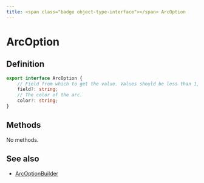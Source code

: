 ```yaml
---
title: <span class="badge object-type-interface"></span> ArcOption
---
```

# <span class="badge object-type-interface"></span> ArcOption

## Definition

```typescript
export interface ArcOption {
	// Field from which to get the value. Values should be less than 1, representing fraction of a circle.
	field?: string;
	// The color of the arc.
	color?: string;
}

```
## Methods

No methods.
## See also

 * <span class="badge builder"></span> [ArcOptionBuilder](./builder-ArcOptionBuilder.md)
